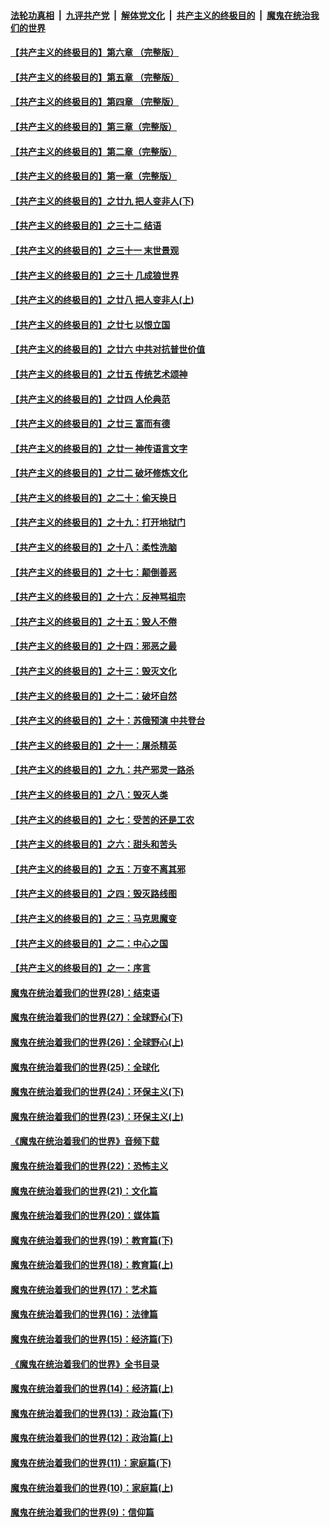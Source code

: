 

####  [法轮功真相](../../../../basic/blob/master/README.md?t=06260631) &nbsp;|&nbsp; [九评共产党](../../../../9ping.md/blob/master/README.md?t=06260631) &nbsp;|&nbsp; [解体党文化](../../../../jtdwh.md/blob/master/README.md?t=06260631)  &nbsp;|&nbsp; [共产主义的终极目的](../../../../gczydzjmd.md/blob/master/README.md?t=06260631) &nbsp;|&nbsp; [魔鬼在统治我们的世界](../../../../mgztzwmdsj.md/blob/master/README.md?t=06260631) 

#### [【共产主义的终极目的】第六章 （完整版）](../pages/nsc422/n11428913.md?t=06260631) 

#### [【共产主义的终极目的】第五章 （完整版）](../pages/nsc422/n11428912.md?t=06260631) 

#### [【共产主义的终极目的】第四章 （完整版）](../pages/nsc422/n11428907.md?t=06260631) 

#### [【共产主义的终极目的】第三章（完整版）](../pages/nsc422/n11428848.md?t=06260631) 

#### [【共产主义的终极目的】第二章（完整版）](../pages/nsc422/n11428831.md?t=06260631) 

#### [【共产主义的终极目的】第一章（完整版）](../pages/nsc422/n11417651.md?t=06260631) 

#### [【共产主义的终极目的】之廿九 把人变非人(下)](../pages/nsc422/n11344140.md?t=06260631) 

#### [【共产主义的终极目的】之三十二 结语](../pages/nsc422/n11360535.md?t=06260631) 

#### [【共产主义的终极目的】之三十一 末世景观](../pages/nsc422/n11351129.md?t=06260631) 

#### [【共产主义的终极目的】之三十 几成狼世界](../pages/nsc422/n11348280.md?t=06260631) 

#### [【共产主义的终极目的】之廿八 把人变非人(上)](../pages/nsc422/n11340492.md?t=06260631) 

#### [【共产主义的终极目的】之廿七 以恨立国](../pages/nsc422/n11336944.md?t=06260631) 

#### [【共产主义的终极目的】之廿六 中共对抗普世价值](../pages/nsc422/n11324785.md?t=06260631) 

#### [【共产主义的终极目的】之廿五 传统艺术颂神](../pages/nsc422/n11296396.md?t=06260631) 

#### [【共产主义的终极目的】之廿四 人伦典范](../pages/nsc422/n11296397.md?t=06260631) 

#### [【共产主义的终极目的】之廿三 富而有德](../pages/nsc422/n11283598.md?t=06260631) 

#### [【共产主义的终极目的】之廿一 神传语言文字](../pages/nsc422/n11263265.md?t=06260631) 

#### [【共产主义的终极目的】之廿二 破坏修炼文化](../pages/nsc422/n11245728.md?t=06260631) 

#### [【共产主义的终极目的】之二十：偷天换日](../pages/nsc422/n11238846.md?t=06260631) 

#### [【共产主义的终极目的】之十九：打开地狱门](../pages/nsc422/n11206376.md?t=06260631) 

#### [【共产主义的终极目的】之十八：柔性洗脑](../pages/nsc422/n11199994.md?t=06260631) 

#### [【共产主义的终极目的】之十七：颠倒善恶](../pages/nsc422/n11179782.md?t=06260631) 

#### [【共产主义的终极目的】之十六：反神骂祖宗](../pages/nsc422/n11166798.md?t=06260631) 

#### [【共产主义的终极目的】之十五：毁人不倦](../pages/nsc422/n11166792.md?t=06260631) 

#### [【共产主义的终极目的】之十四：邪恶之最](../pages/nsc422/n11150249.md?t=06260631) 

#### [【共产主义的终极目的】之十三：毁灭文化](../pages/nsc422/n11135227.md?t=06260631) 

#### [【共产主义的终极目的】之十二：破坏自然](../pages/nsc422/n11135214.md?t=06260631) 

#### [【共产主义的终极目的】之十：苏俄预演 中共登台](../pages/nsc422/n11118424.md?t=06260631) 

#### [【共产主义的终极目的】之十一：屠杀精英](../pages/nsc422/n11118442.md?t=06260631) 

#### [【共产主义的终极目的】之九：共产邪灵一路杀](../pages/nsc422/n11114139.md?t=06260631) 

#### [【共产主义的终极目的】之八：毁灭人类](../pages/nsc422/n11108503.md?t=06260631) 

#### [【共产主义的终极目的】之七：受苦的还是工农](../pages/nsc422/n11101809.md?t=06260631) 

#### [【共产主义的终极目的】之六：甜头和苦头](../pages/nsc422/n11096971.md?t=06260631) 

#### [【共产主义的终极目的】之五：万变不离其邪](../pages/nsc422/n11091285.md?t=06260631) 

#### [【共产主义的终极目的】之四：毁灭路线图](../pages/nsc422/n11086284.md?t=06260631) 

#### [【共产主义的终极目的】之三：马克思魔变](../pages/nsc422/n11061941.md?t=06260631) 

#### [【共产主义的终极目的】之二：中心之国](../pages/nsc422/n11047728.md?t=06260631) 

#### [【共产主义的终极目的】之一：序言](../pages/nsc422/n11086077.md?t=06260631) 

#### [魔鬼在统治着我们的世界(28)：结束语](../pages/nsc422/n10936246.md?t=06260631) 

#### [魔鬼在统治着我们的世界(27)：全球野心(下)](../pages/nsc422/n10928319.md?t=06260631) 

#### [魔鬼在统治着我们的世界(26)：全球野心(上)](../pages/nsc422/n10900318.md?t=06260631) 

#### [魔鬼在统治着我们的世界(25)：全球化](../pages/nsc422/n10788205.md?t=06260631) 

#### [魔鬼在统治着我们的世界(24)：环保主义(下)](../pages/nsc422/n10695307.md?t=06260631) 

#### [魔鬼在统治着我们的世界(23)：环保主义(上)](../pages/nsc422/n10688613.md?t=06260631) 

#### [《魔鬼在统治着我们的世界》音频下载](../pages/nsc422/n10635553.md?t=06260631) 

#### [魔鬼在统治着我们的世界(22)：恐怖主义](../pages/nsc422/n10614727.md?t=06260631) 

#### [魔鬼在统治着我们的世界(21)：文化篇](../pages/nsc422/n10597706.md?t=06260631) 

#### [魔鬼在统治着我们的世界(20)：媒体篇](../pages/nsc422/n10586579.md?t=06260631) 

#### [魔鬼在统治着我们的世界(19)：教育篇(下)](../pages/nsc422/n10564808.md?t=06260631) 

#### [魔鬼在统治着我们的世界(18)：教育篇(上)](../pages/nsc422/n10526970.md?t=06260631) 

#### [魔鬼在统治着我们的世界(17)：艺术篇](../pages/nsc422/n10499093.md?t=06260631) 

#### [魔鬼在统治着我们的世界(16)：法律篇](../pages/nsc422/n10485969.md?t=06260631) 

#### [魔鬼在统治着我们的世界(15)：经济篇(下)](../pages/nsc422/n10469975.md?t=06260631) 

#### [《魔鬼在统治着我们的世界》全书目录](../pages/nsc422/n10464261.md?t=06260631) 

#### [魔鬼在统治着我们的世界(14)：经济篇(上)](../pages/nsc422/n10457370.md?t=06260631) 

#### [魔鬼在统治着我们的世界(13)：政治篇(下)](../pages/nsc422/n10448270.md?t=06260631) 

#### [魔鬼在统治着我们的世界(12)：政治篇(上)](../pages/nsc422/n10444576.md?t=06260631) 

#### [魔鬼在统治着我们的世界(11)：家庭篇(下)](../pages/nsc422/n10440961.md?t=06260631) 

#### [魔鬼在统治着我们的世界(10)：家庭篇(上)](../pages/nsc422/n10435448.md?t=06260631) 

#### [魔鬼在统治着我们的世界(9)：信仰篇](../pages/nsc422/n10432159.md?t=06260631) 

